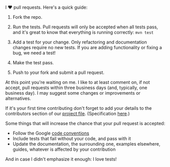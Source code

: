 I :heart: pull requests. Here's a quick guide:

1. Fork the repo.

2. Run the tests. Pull requests will only be accepted when all tests pass,
and it's great to know that everything is running correctly: `mvn test`

3. Add a test for your change. Only refactoring and documentation changes
require no new tests. If you are adding functionality or fixing a bug, we need
a test!

4. Make the test pass.

5. Push to your fork and submit a pull request.


At this point you're waiting on me. I like to at least comment on, if not
accept, pull requests within three business days (and, typically, one business
day). I may suggest some changes or improvements or alternatives.

If it's your first time contributing don't forget to add your details to the
contributors section of our [project file](pom.xml#L55). (Specification [here](http://maven.apache.org/pom.html#Contributors).)

Some things that will increase the chance that your pull request is accepted:

* Follow the Google [code conventions](https://google.github.io/styleguide/javaguide.html)
* Include tests that fail without your code, and pass with it
* Update the documentation, the surrounding one, examples elsewhere, guides,
  whatever is affected by your contribution

And in case I didn't emphasize it enough: I love tests!
